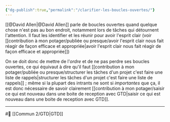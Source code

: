 ```yaml
---
{"dg-publish":true,"permalink":"/clarifier-les-boucles-ouvertes/"}
---
```


[[@David Allen\|@David Allen]] parle de boucles ouvertes quand quelque chose n'est pas au bon endroit, notamment lors de tâches qui détournent l'attention. Il faut les identifier et les réunir pour avoir l'esprit clair (voir [[contribution à mon potager/publiée ou presque/avoir l'esprit clair nous fait réagir de façon efficace et appropriée\|avoir l'esprit clair nous fait réagir de façon efficace et appropriée]])

On se doit donc de mettre de l'*ordre* et de ne pas perdre ses boucles ouvertes, ce qui équivaut à dire qu'il faut [[contribution à mon potager/publiée ou presque/structurer les tâches d'un projet c'est faire une liste de rappels\|structurer les tâches d'un projet c'est faire une liste de rappels]] ; même si la plupart des intrants ne sont si *importantes* que ça, il est donc nécessaire de savoir clairement [[contribution à mon potager/saisir ce qui est nouveau dans une boite de reception avec GTD\|saisir ce qui est nouveau dans une boite de reception avec GTD]].

---
#🌲 [[Commun 2/GTD\|GTD]]